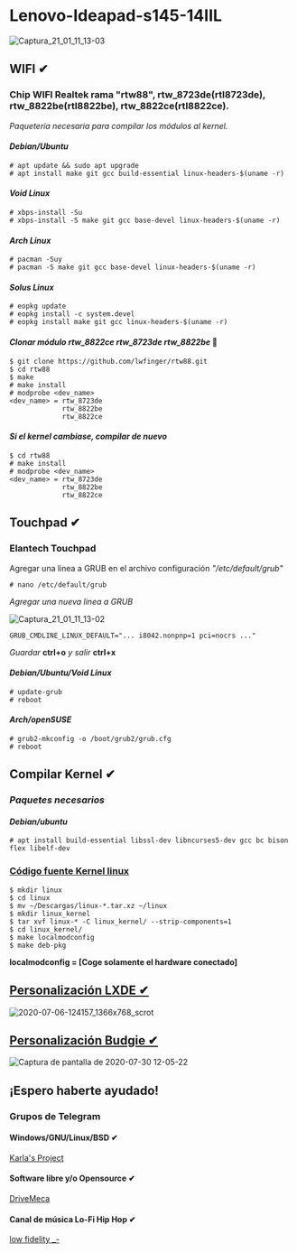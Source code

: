 # Lenovo-Ideapad-s145-14IIL 
![Captura_21_01_11_13-03](https://github.com/kakohn/gnu-linux-lenovo-ideapad-s145-14IIL/blob/master/screenshots/Captura_20210324_202512.png)

## WIFI ✔

### Chip WIFI Realtek rama "rtw88", rtw_8723de(rtl8723de), rtw_8822be(rtl8822be), rtw_8822ce(rtl8822ce).
*Paquetería necesaria para compilar los módulos al kernel.*

#### _Debian/Ubuntu_

    # apt update && sudo apt upgrade
    # apt install make git gcc build-essential linux-headers-$(uname -r)

#### _Void Linux_

    # xbps-install -Su
    # xbps-install -S make git gcc base-devel linux-headers-$(uname -r)

#### _Arch Linux_

    # pacman -Suy
    # pacman -S make git gcc base-devel linux-headers-$(uname -r)

#### _Solus Linux_

    # eopkg update
    # eopkg install -c system.devel
    # eopkg install make git gcc linux-headers-$(uname -r)

#### _Clonar módulo rtw_8822ce rtw_8723de rtw_8822be_ 🔧

    $ git clone https://github.com/lwfinger/rtw88.git
    $ cd rtw88
    $ make 
    # make install
    # modprobe <dev_name>
    <dev_name> = rtw_8723de 
                 rtw_8822be 
                 rtw_8822ce 

#### *Si el kernel cambiase, compilar de nuevo*

    $ cd rtw88
    # make install
    # modprobe <dev_name>
    <dev_name> = rtw_8723de 
                 rtw_8822be 
                 rtw_8822ce 
             
## Touchpad ✔
### Elantech Touchpad

Agregar una linea a GRUB en el archivo configuración *"/etc/default/grub"*

    # nano /etc/default/grub

*Agregar una nueva linea a GRUB*

![Captura_21_01_11_13-02](https://user-images.githubusercontent.com/65475712/104226553-9bcacf80-540d-11eb-9c15-da35329b3ea5.png)


    GRUB_CMDLINE_LINUX_DEFAULT="... i8042.nonpnp=1 pci=nocrs ..."

*Guardar* **ctrl+o** *y salir* **ctrl+x**

#### *Debian/Ubuntu/Void Linux*

    # update-grub
    # reboot

#### *Arch/openSUSE*

    # grub2-mkconfig -o /boot/grub2/grub.cfg
    # reboot

## Compilar Kernel ✔

### *Paquetes necesarios*

#### *Debian/ubuntu*

    # apt install build-essential libssl-dev libncurses5-dev gcc bc bison flex libelf-dev

### [Código fuente Kernel linux](https://www.kernel.org/)

    $ mkdir linux
    $ cd linux
    $ mv ~/Descargas/linux-*.tar.xz ~/linux
    $ mkdir linux_kernel
    $ tar xvf linux-* -C linux_kernel/ --strip-components=1
    $ cd linux_kernel/
    $ make localmodconfig
    $ make deb-pkg

**localmodconfig = [Coge solamente el hardware conectado]**

## [Personalización LXDE ✔](https://youtu.be/pzQiQrm0Ei4)
![2020-07-06-124157_1366x768_scrot](https://user-images.githubusercontent.com/65475712/86627824-22e24b00-bf86-11ea-9325-eeca4c793d1f.png)

## [Personalización Budgie ✔](https://youtu.be/jX36ehyIXgQ)
![Captura de pantalla de 2020-07-30 12-05-22](https://user-images.githubusercontent.com/65475712/89587992-f9744380-d7ff-11ea-838d-96d7102e5f3d.png)

## ¡Espero haberte ayudado!
### Grupos de Telegram

#### Windows/GNU/Linux/BSD ✔

[Karla's Project](https://t.me/KarlasProject)

#### Software libre y/o Opensource ✔

[DriveMeca](https://t.me/drivemeca_opensource)

#### Canal de música Lo-Fi Hip Hop ✔

[low fidelity _-](https://t.me/lowfidelitycc)
